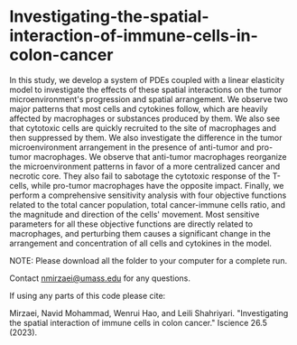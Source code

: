 # Investigating-the-spatial-interaction-of-immune-cells-in-colon-cancer

In this study, we develop a system of PDEs coupled with a linear elasticity model to investigate the effects of these spatial interactions on the tumor microenvironment's progression and spatial arrangement. We observe two major patterns that most cells and cytokines follow, which are heavily affected by macrophages or substances produced by them. We also see that cytotoxic cells are quickly recruited to the site of macrophages and then suppressed by them. We also investigate the difference in the tumor microenvironment arrangement in the presence of anti-tumor and pro-tumor macrophages. We observe that anti-tumor macrophages reorganize the microenvironment patterns in favor of a more centralized cancer and necrotic core. They also fail to sabotage the cytotoxic response of the T-cells, while pro-tumor macrophages have the opposite impact. Finally, we perform a comprehensive sensitivity analysis with four objective functions related to the total cancer population, total cancer-immune cells ratio, and the magnitude and direction of the cells' movement. Most sensitive parameters for all these objective functions are directly related to macrophages, and perturbing them causes a significant change in the arrangement and concentration of all cells and cytokines in the model.

NOTE: Please download all the folder to your computer for a complete run. 

Contact nmirzaei@umass.edu for any questions.

If using any parts of this code please cite:

Mirzaei, Navid Mohammad, Wenrui Hao, and Leili Shahriyari. "Investigating the spatial interaction of immune cells in colon cancer." Iscience 26.5 (2023).
